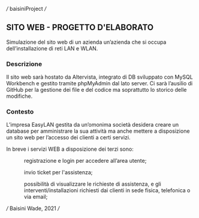 */* baisiniProject */*

## SITO WEB - PROGETTO D'ELABORATO

   Simulazione del sito web di un azienda un’azienda che si occupa dell’installazione di reti LAN e WLAN.


### Descrizione

Il sito web sarà hostato da Altervista, integrato di DB sviluppato con MySQL Workbench e gestito tramite phpMyAdmin dal lato server. Ci sarà l’ausilio di GitHub per la gestione dei file e del codice ma soprattutto lo storico delle modifiche.

### Contesto

L’impresa EasyLAN gestita da un’omonima società desidera creare un database per amministrare la sua attività ma anche mettere a disposizione un sito web per l’accesso dei clienti a certi servizi. 

In breve i servizi WEB a disposizione dei terzi sono:
<ul>
   <ol>registrazione e login per accedere all’area utente;</ol>
   <ol>invio ticket per l'assistenza;</ol>
   <ol>possibilità di visualizzare le richieste di assistenza, e gli interventi/installazioni richiesti dai clienti in sede fisica, telefonica o via email;</ol>
</ul>

*/* Baisini Wade, 2021 */*
